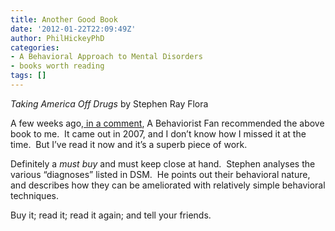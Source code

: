 ```yaml
---
title: Another Good Book
date: '2012-01-22T22:09:49Z'
author: PhilHickeyPhD
categories:
- A Behavioral Approach to Mental Disorders
- books worth reading
tags: []
---
```


<em>Taking America Off Drugs</em> by Stephen Ray Flora

A few weeks ago,<a href="https://www.behaviorismandmentalhealth.com/2011/12/28/forensic-psychiatry/#.Txzc-W8V3a8"> in a comment</a>, A Behaviorist Fan recommended the above book to me.  It came out in 2007, and I don’t know how I missed it at the time.  But I’ve read it now and it’s a superb piece of work.

Definitely a <em>must buy</em> and must keep close at hand.  Stephen analyses the various “diagnoses” listed in DSM.  He points out their behavioral nature, and describes how they can be ameliorated with relatively simple behavioral techniques.

Buy it; read it; read it again; and tell your friends.